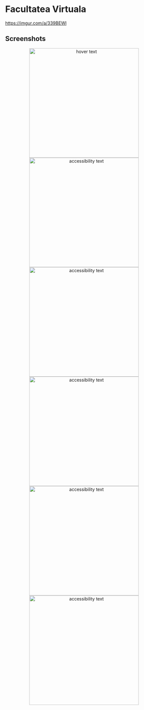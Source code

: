 # Facultatea Virtuala

https://imgur.com/a/339BEWl

## Screenshots
   
<p align="center">
  <img src="https://i.imgur.com/gkLl9gq.png" width="350" title="hover text">
  <img src="https://i.imgur.com/IVg59UC.png" width="350" alt="accessibility text">
  <img src="https://i.imgur.com/wcluQPg.jpg" width="350" alt="accessibility text">
   <img src="https://i.imgur.com/XHlDVyl.png" width="350" alt="accessibility text">
   <img src="https://i.imgur.com/dmdjbIl.png" width="350" alt="accessibility text">
   <img src="https://i.imgur.com/RZV77fn.png" width="350" alt="accessibility text">
</p>


